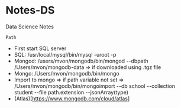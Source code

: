 # Notes-DS
Data Science Notes 

`Path`
* First start SQL server
* SQL: /usr/local/mysql/bin/mysql -uroot -p
* Mongod: /users/mvon/mongodb/bin/mongod --dbpath /Users/mvon/mongodb-data => if downloaded using .tgz file
* Mongo: /Users/mvon/mongodb/bin/mongo
* Import to mongo => if path variable not set => /Users/mvon/mongodb/bin/mongoimport --db school --collection student --file path.extension --jsonArray(type)
* (Atlas)[https://www.mongodb.com/cloud/atlas]
